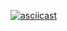 [![asciicast](http://asciinema.org/a/4rv4p5hfkm1d77v4tng8138me.png)](http://asciinema.org/a/4rv4p5hfkm1d77v4tng8138me)
